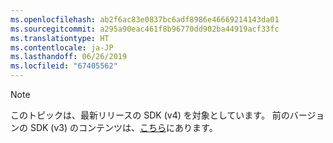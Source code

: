 ```yaml
---
ms.openlocfilehash: ab2f6ac83e0837bc6adf8986e46669214143da01
ms.sourcegitcommit: a295a90eac461f8b96770dd902ba44919acf33fc
ms.translationtype: HT
ms.contentlocale: ja-JP
ms.lasthandoff: 06/26/2019
ms.locfileid: "67405562"
---
```

> [!NOTE] 
> このトピックは、最新リリースの SDK (v4) を対象としています。 前のバージョンの SDK (v3) のコンテンツは、[こちら](https://docs.microsoft.com/azure/bot-service/?view=azure-bot-service-3.0)にあります。
